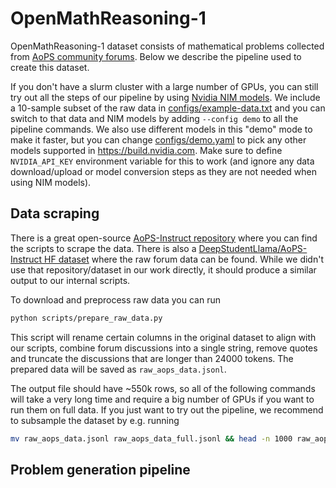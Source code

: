 # OpenMathReasoning-1

OpenMathReasoning-1 dataset consists of mathematical problems collected from [AoPS community forums](https://artofproblemsolving.com/community). Below we describe the pipeline used to create this dataset.

If you don't have a slurm cluster with a large number of GPUs,
you can still try out all the steps of our pipeline by using [Nvidia NIM models](https://build.nvidia.com/). We include
a 10-sample subset of the raw data in [configs/example-data.txt](/recipes/omr1/configs/example-data.txt) and you can
switch to that data and NIM models by adding `--config demo` to all the pipeline commands. We also use different models
in this "demo" mode to make it faster, but you can change [configs/demo.yaml](/recipes/omr1/configs/demo.yaml) to pick
any other models supported in https://build.nvidia.com. Make sure to define `NVIDIA_API_KEY` environment variable for this to work
(and ignore any data download/upload or model conversion steps as they are not needed when using NIM models).

## Data scraping

There is a great open-source [AoPS-Instruct repository](https://github.com/dsl-lab/aops) where you can find the scripts to scrape
the data. There is also a [DeepStudentLlama/AoPS-Instruct HF dataset](DeepStudentLlama/AoPS-Instruct) where the raw forum data can be found.
While we didn't use that repository/dataset in our work directly, it should produce a similar output to our internal scripts.

To download and preprocess raw data you can run

```bash
python scripts/prepare_raw_data.py
```

This script will rename certain columns in the original dataset to align with our scripts, combine forum discussions into
a single string, remove quotes and truncate the discussions that are longer than 24000 tokens. The prepared data will be
saved as `raw_aops_data.jsonl`.

The output file should have ~550k rows, so all of the following commands will take a very long time and require a big
number of GPUs if you want to run them on full data. If you just want to try out the pipeline, we recommend to subsample
the dataset by e.g. running

```bash
mv raw_aops_data.jsonl raw_aops_data_full.jsonl && head -n 1000 raw_aops_data_full.jsonl > raw_aops_data.jsonl
```

## Problem generation pipeline

